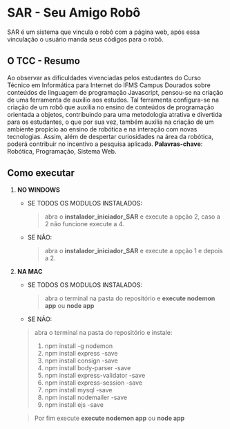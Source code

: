 # SAR - Seu Amigo Robô

SAR é um sistema que vincula o robô com a página web, após essa vinculação o usuário manda seus códigos para o robô.

## O TCC - Resumo

Ao observar as dificuldades vivenciadas pelos estudantes do Curso Técnico em Informática para Internet do IFMS Campus Dourados sobre conteúdos de linguagem de programação Javascript, pensou-se na criação de uma ferramenta de auxílio aos estudos. Tal ferramenta configura-se na criação de um robô que auxilia no ensino de conteúdos de programação orientada a objetos, contribuindo para uma metodologia atrativa e divertida para os estudantes, o que por sua vez, também auxilia na criação de um ambiente propício ao ensino de robótica e na interação com novas tecnologias.  Assim, além de despertar curiosidades na área da robótica, poderá contribuir no incentivo a pesquisa aplicada.
**Palavras-chave**: Robótica, Programação, Sistema Web.

## Como executar

1. __NO WINDOWS__
    - SE TODOS OS MODULOS INSTALADOS:
      > abra o **instalador_iniciador_SAR** e execute a opção 2, caso a 2 não funcione execute a 4.
    - SE NÃO:
      > abra o **instalador_iniciador_SAR** e execute a opção 1 e depois a 2.
  
2. __NA MAC__ 
    - SE TODOS OS MODULOS INSTALADOS:
      > abra o terminal na pasta do repositório e **execute nodemon app** ou **node app**
    - SE NÃO: 
    > abra o terminal na pasta do repositório e instale:
      >  1. npm install -g nodemon 
      >  2. npm install express -save
      >  3. npm install consign -save
      >  4. npm install body-parser -save
      >  5. npm install express-validator -save
      >  6. npm install express-session -save
      >  7. npm install mysql -save
      >  8. npm install nodemailer -save
      >  9. npm install ejs -save
    
      > Por fim execute **execute nodemon app** ou **node app**
